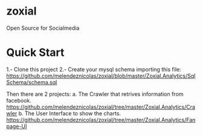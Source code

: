 zoxial
======

Open Source for Socialmedia

Quick Start
===================
1.- Clone this project
2.- Create your mysql schema importing this file: https://github.com/melendeznicolas/zoxial/blob/master/Zoxial.Analytics/SqlSchema/schema.sql

Then there are 2 projects:
a. The Crawler that retrives information from facebook.
https://github.com/melendeznicolas/zoxial/tree/master/Zoxial.Analytics/Crawler
b. The User Interface to show the charts.
https://github.com/melendeznicolas/zoxial/tree/master/Zoxial.Analytics/Fanpage-UI